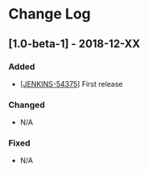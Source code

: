 # Change Log

## [1.0-beta-1] - 2018-12-XX
### Added
- [[JENKINS-54375](https://issues.jenkins-ci.org/browse/JENKINS-54375)] First release

### Changed
- N/A

### Fixed
- N/A
